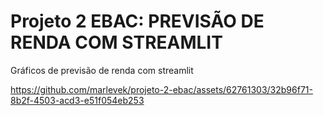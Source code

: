 # Projeto 2 EBAC: PREVISÃO DE RENDA COM STREAMLIT

Gráficos de previsão de renda com streamlit





https://github.com/marlevek/projeto-2-ebac/assets/62761303/32b96f71-8b2f-4503-acd3-e51f054eb253

